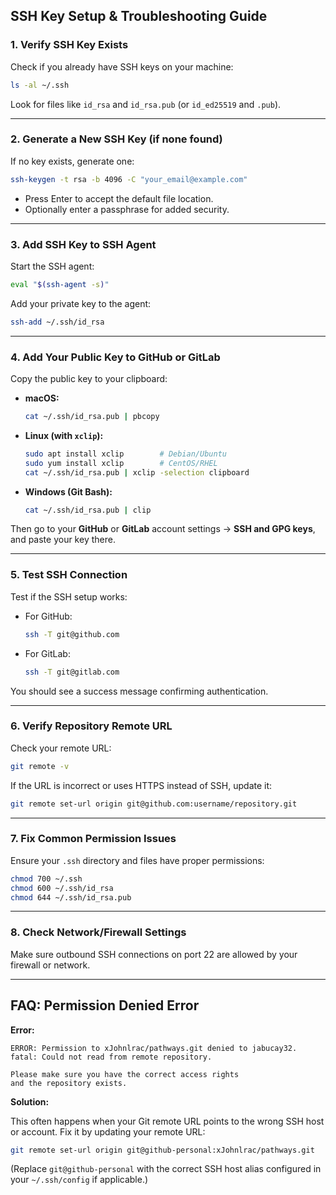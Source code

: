 ## SSH Key Setup & Troubleshooting Guide

### 1. Verify SSH Key Exists

Check if you already have SSH keys on your machine:

```bash
ls -al ~/.ssh
```

Look for files like `id_rsa` and `id_rsa.pub` (or `id_ed25519` and `.pub`).

---

### 2. Generate a New SSH Key (if none found)

If no key exists, generate one:

```bash
ssh-keygen -t rsa -b 4096 -C "your_email@example.com"
```

* Press Enter to accept the default file location.
* Optionally enter a passphrase for added security.

---

### 3. Add SSH Key to SSH Agent

Start the SSH agent:

```bash
eval "$(ssh-agent -s)"
```

Add your private key to the agent:

```bash
ssh-add ~/.ssh/id_rsa
```

---

### 4. Add Your Public Key to GitHub or GitLab

Copy the public key to your clipboard:

* **macOS:**

  ```bash
  cat ~/.ssh/id_rsa.pub | pbcopy
  ```

* **Linux (with `xclip`):**

  ```bash
  sudo apt install xclip        # Debian/Ubuntu
  sudo yum install xclip        # CentOS/RHEL
  cat ~/.ssh/id_rsa.pub | xclip -selection clipboard
  ```

* **Windows (Git Bash):**

  ```bash
  cat ~/.ssh/id_rsa.pub | clip
  ```

Then go to your **GitHub** or **GitLab** account settings → **SSH and GPG keys**, and paste your key there.

---

### 5. Test SSH Connection

Test if the SSH setup works:

* For GitHub:

  ```bash
  ssh -T git@github.com
  ```

* For GitLab:

  ```bash
  ssh -T git@gitlab.com
  ```

You should see a success message confirming authentication.

---

### 6. Verify Repository Remote URL

Check your remote URL:

```bash
git remote -v
```

If the URL is incorrect or uses HTTPS instead of SSH, update it:

```bash
git remote set-url origin git@github.com:username/repository.git
```

---

### 7. Fix Common Permission Issues

Ensure your `.ssh` directory and files have proper permissions:

```bash
chmod 700 ~/.ssh
chmod 600 ~/.ssh/id_rsa
chmod 644 ~/.ssh/id_rsa.pub
```

---

### 8. Check Network/Firewall Settings

Make sure outbound SSH connections on port 22 are allowed by your firewall or network.

---

## FAQ: Permission Denied Error

**Error:**

```
ERROR: Permission to xJohnlrac/pathways.git denied to jabucay32.
fatal: Could not read from remote repository.

Please make sure you have the correct access rights
and the repository exists.
```

**Solution:**

This often happens when your Git remote URL points to the wrong SSH host or account. Fix it by updating your remote URL:

```bash
git remote set-url origin git@github-personal:xJohnlrac/pathways.git
```

(Replace `git@github-personal` with the correct SSH host alias configured in your `~/.ssh/config` if applicable.)
